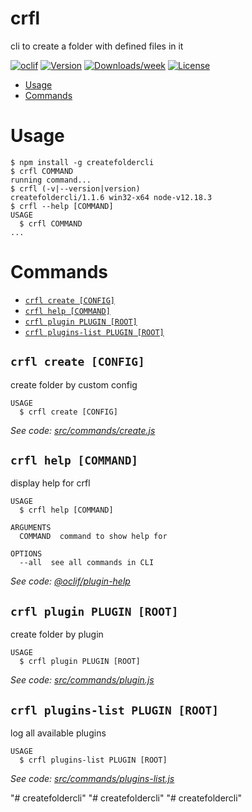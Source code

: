 crfl
===============

cli to create a folder with defined files in it

[![oclif](https://img.shields.io/badge/cli-oclif-brightgreen.svg)](https://oclif.io)
[![Version](https://img.shields.io/npm/v/crfl.svg)](https://npmjs.org/package/crfl)
[![Downloads/week](https://img.shields.io/npm/dw/crfl.svg)](https://npmjs.org/package/crfl)
[![License](https://img.shields.io/npm/l/crfl.svg)](https://github.com/daniellittlegrey/crfl/blob/master/package.json)

<!-- toc -->
* [Usage](#usage)
* [Commands](#commands)
<!-- tocstop -->
# Usage
<!-- usage -->
```sh-session
$ npm install -g createfoldercli
$ crfl COMMAND
running command...
$ crfl (-v|--version|version)
createfoldercli/1.1.6 win32-x64 node-v12.18.3
$ crfl --help [COMMAND]
USAGE
  $ crfl COMMAND
...
```
<!-- usagestop -->
# Commands
<!-- commands -->
* [`crfl create [CONFIG]`](#crfl-create-config)
* [`crfl help [COMMAND]`](#crfl-help-command)
* [`crfl plugin PLUGIN [ROOT]`](#crfl-plugin-plugin-root)
* [`crfl plugins-list PLUGIN [ROOT]`](#crfl-plugins-list-plugin-root)

## `crfl create [CONFIG]`

create folder by custom config

```
USAGE
  $ crfl create [CONFIG]
```

_See code: [src/commands/create.js](https://github.com/daniellittlegrey/createFolderCLI/blob/v1.1.6/src/commands/create.js)_

## `crfl help [COMMAND]`

display help for crfl

```
USAGE
  $ crfl help [COMMAND]

ARGUMENTS
  COMMAND  command to show help for

OPTIONS
  --all  see all commands in CLI
```

_See code: [@oclif/plugin-help](https://github.com/oclif/plugin-help/blob/v3.2.2/src/commands/help.ts)_

## `crfl plugin PLUGIN [ROOT]`

create folder by plugin

```
USAGE
  $ crfl plugin PLUGIN [ROOT]
```

_See code: [src/commands/plugin.js](https://github.com/daniellittlegrey/createFolderCLI/blob/v1.1.6/src/commands/plugin.js)_

## `crfl plugins-list PLUGIN [ROOT]`

log all available plugins

```
USAGE
  $ crfl plugins-list PLUGIN [ROOT]
```

_See code: [src/commands/plugins-list.js](https://github.com/daniellittlegrey/createFolderCLI/blob/v1.1.6/src/commands/plugins-list.js)_
<!-- commandsstop -->
"# createfoldercli" 
"# createfoldercli" 
"# createfoldercli" 
